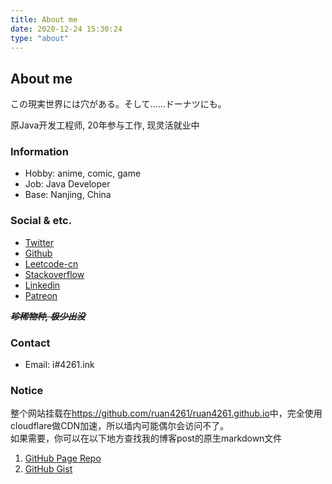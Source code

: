 ```yaml
---
title: About me
date: 2020-12-24 15:30:24
type: "about"
---
```


## About me

この現実世界には穴がある。そして……ドーナツにも。

原Java开发工程师, 20年参与工作, 现灵活就业中

### Information

- Hobby: anime, comic, game
- Job: Java Developer
- Base: Nanjing, China

### Social & etc.

- [Twitter](https://twitter.com/ruan4261)
- [Github](https://github.com/ruan4261)
- [Leetcode-cn](https://leetcode-cn.com/u/ruan4261)
- [Stackoverflow](https://stackoverflow.com/users/14557839/ruan4261)
- [Linkedin](https://linkedin.com/in/ruan4261)
- [Patreon](https://www.patreon.com/ruan4261)

~~***珍稀物种, 极少出没***~~

### Contact

- Email: i#4261.ink

### Notice

整个网站挂载在<https://github.com/ruan4261/ruan4261.github.io>中，完全使用cloudflare做CDN加速，所以墙内可能偶尔会访问不了。  
如果需要，你可以在以下地方查找我的博客post的原生markdown文件
1. [GitHub Page Repo](https://github.com/ruan4261/ruan4261.github.io)
2. [GitHub Gist](https://gist.github.com/ruan4261)
